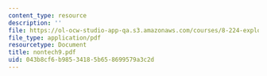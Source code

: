 ```yaml
---
content_type: resource
description: ''
file: https://ol-ocw-studio-app-qa.s3.amazonaws.com/courses/8-224-exploring-black-holes-general-relativity-astrophysics-spring-2003/043b8cf6b98534185b658699579a3c2d_nontech9.pdf
file_type: application/pdf
resourcetype: Document
title: nontech9.pdf
uid: 043b8cf6-b985-3418-5b65-8699579a3c2d
---
```

